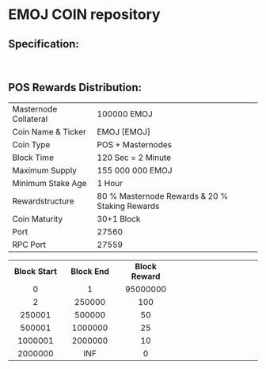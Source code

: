 <h1>EMOJ COIN repository</h1>

<p>



<h2><strong>Specification:</strong></h2>
<table>
<tbody>
<tr>
<td>Masternode Collateral</td>
<td>100000 EMOJ</td>
</tr>
<tr>
<td>Coin Name & Ticker</td>
<td>EMOJ [EMOJ]</td>
</tr>
<tr>
<td>Coin Type</td>
<td>POS + Masternodes</td>
</tr>
<tr>
<td>Block Time</td>
<td>120 Sec  = 2 Minute</td>
</tr>
<tr>
<td>Maximum Supply</td>
<td>155 000 000 EMOJ</td>
</tr>
<tr>
<td>Minimum Stake Age</td>
<td>1 Hour</td>
</tr>
<tr>
<td>Rewardstructure</td>
<td>80 % Masternode Rewards & 20 % Staking Rewards</td>
</tr>
<tr>
<td>Coin Maturity</td>
<td>30+1 Block</td>
</tr>
<tr>
<td>Port</td>
<td>27560</td>
</tr>
<tr>
<td>RPC Port</td>
<td>27559</td>
</tr>


  
<br>
<h2><strong>POS Rewards Distribution:</strong></h2>
<table border="0" width="600" cellspacing="2" cellpadding="2"><colgroup><col width="26" /><col width="106" /><col width="98" /><col width="126" /><col width="130" /><col width="118" /></colgroup>
<tbody>
<tr>
<td class="xl65" style="width: 120px; text-align: center;"><strong>Block Start</strong></td>
<td class="xl65" style="width: 120px; text-align: center;"><strong>Block End</strong></td>
<td class="xl65" style="width: 120px; text-align: center;"><strong>Block Reward</strong></td>
</tr>
<tr>
<td class="xl65" style="width: 120px; text-align: center;">0</td>
<td class="xl65" style="width: 120px; text-align: center;">1</td>
<td class="xl65" style="width: 120px; text-align: center;">95000000</td>
</tr>
<tr>
<td class="xl65" style="width: 120px; text-align: center;">2</td>
<td class="xl65" style="width: 120px; text-align: center;">250000</td>
<td class="xl65" style="width: 120px; text-align: center;">100</td>
</tr>
<tr>
<td class="xl65" style="width: 120px; text-align: center;">250001</td>
<td class="xl65" style="width: 120px; text-align: center;">500000</td>
<td class="xl65" style="width: 120px; text-align: center;">50</td>
</tr>
<tr>
<td class="xl65" style="width: 120px; text-align: center;">500001</td>
<td class="xl65" style="width: 120px; text-align: center;">1000000</td>
<td class="xl65" style="width: 120px; text-align: center;">25</td>
</tr>
<tr>
<td class="xl65" style="width: 120px; text-align: center;">1000001</td>
<td class="xl65" style="width: 120px; text-align: center;">2000000</td>
<td class="xl65" style="width: 120px; text-align: center;">10</td>
</tr>
<tr>
<td class="xl65" style="width: 120px; text-align: center;">2000000</td>
<td class="xl65" style="width: 120px; text-align: center;">INF</td>
<td class="xl65" style="width: 120px; text-align: center;">0</td>
</tr>
</tbody>
</table>

